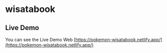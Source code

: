 # wisatabook

## Live Demo 
You can see the Live Demo Web [https://pokemon-wisatabook.netlify.app/](https://pokemon-wisatabook.netlify.app/)


